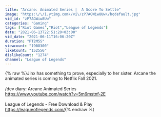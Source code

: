 ```yaml
---
title: "Arcane: Animated Series |  A Score To Settle"
image: "https:\/\/i.ytimg.com\/vi\/zP7AGWiw8Uw\/hqdefault.jpg"
vid_id: "zP7AGWiw8Uw"
categories: "Gaming"
tags: ["Riot Games","Riot","League of Legends"]
date: "2021-06-13T22:51:20+03:00"
vid_date: "2021-06-11T16:06:20Z"
duration: "PT2M5S"
viewcount: "1908300"
likeCount: "152556"
dislikeCount: "1274"
channel: "League of Legends"
---
```

{% raw %}Jinx has something to prove, especially to her sister. Arcane the animated series is coming to Netflix Fall 2021. <br /><br />/dev diary: Arcane Animated Series<br /><a rel="nofollow" target="blank" href="https://www.youtube.com/watch?v=5m6mstnf-2E">https://www.youtube.com/watch?v=5m6mstnf-2E</a><br /><br />League of Legends - Free Download &amp; Play<br /><a rel="nofollow" target="blank" href="https://leagueoflegends.com/">https://leagueoflegends.com/</a>{% endraw %}
